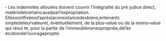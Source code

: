 ‐ Les indemnités allouées doivent couvrir l’intégralité du pré judice direct, matérieletcertaincauséparl’expropriation.
Ellessontfixéesd’aprèslaconsistancedesbiens,entenantc omptedeleurvaleuret, éventuellement, de la plus‐value ou de la moins‐value qui résul te, pour la partie de l’immeublenonexpropriée,del’ex écutiondel’ouvrageprojeté.